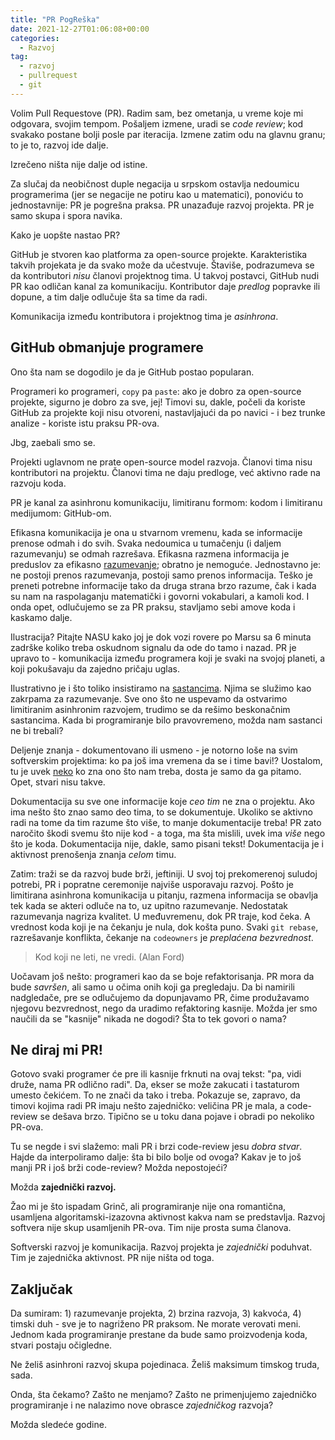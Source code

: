 ```yaml
---
title: "PR PogReška"
date: 2021-12-27T01:06:08+00:00
categories:
  - Razvoj
tag:
  - razvoj
  - pullrequest
  - git
---
```


Volim Pull Requestove (PR). Radim sam, bez ometanja, u vreme koje mi odgovara, svojim tempom. Pošaljem izmene, uradi se _code review_; kod svakako postane bolji posle par iteracija. Izmene zatim odu na glavnu granu; to je to, razvoj ide dalje.

Izrečeno ništa nije dalje od istine.

<!--more-->

Za slučaj da neobičnost duple negacija u srpskom ostavlja nedoumicu programerima (jer se negacije ne potiru kao u matematici), ponoviću to jednostavnije: PR je pogrešna praksa. PR unazađuje razvoj projekta. PR je samo skupa i spora navika.

Kako je uopšte nastao PR?

GitHub je stvoren kao platforma za open-source projekte. Karakteristika takvih projekata je da svako može da učestvuje. Štaviše, podrazumeva se da kontributori _nisu_ članovi projektnog tima. U takvoj postavci, GitHub nudi PR kao odličan kanal za komunikaciju. Kontributor daje _predlog_ popravke ili dopune, a tim dalje odlučuje šta sa time da radi.

Komunikacija između kontributora i projektnog tima je _asinhrona_.

## GitHub obmanjuje programere

Ono šta nam se dogodilo je da je GitHub postao popularan.

Programeri ko programeri, `copy` pa `paste`: ako je dobro za open-source projekte, sigurno je dobro za sve, jej! Timovi su, dakle, počeli da koriste GitHub za projekte koji nisu otvoreni, nastavljajući da po navici - i bez trunke analize - koriste istu praksu PR-ova.

Jbg, zaebali smo se.

Projekti uglavnom ne prate open-source model razvoja. Članovi tima nisu kontributori na projektu. Članovi tima ne daju predloge, već aktivno rade na razvoju koda.

PR je kanal za asinhronu komunikaciju, limitiranu formom: kodom i limitiranu medijumom: GitHub-om.

Efikasna komunikacija je ona u stvarnom vremenu, kada se informacije prenose odmah i do svih. Svaka nedoumica u tumačenju (i daljem razumevanju) se odmah razrešava. Efikasna razmena informacija je preduslov za efikasno [razumevanje](https://oblac.rs/it/); obratno je nemoguće. Jednostavno je: ne postoji prenos razumevanja, postoji samo prenos informacija. Teško je preneti potrebne informacije tako da druga strana brzo razume, čak i kada su nam na raspolaganju matematički i govorni vokabulari, a kamoli kod. I onda opet, odlučujemo se za PR praksu, stavljamo sebi amove koda i kaskamo dalje.

Ilustracija? Pitajte NASU kako joj je dok vozi rovere po Marsu sa 6 minuta zadrške koliko treba oskudnom signalu da ode do tamo i nazad. PR je upravo to - komunikacija između programera koji je svaki na svojoj planeti, a koji pokušavaju da zajedno pričaju uglas.

Ilustrativno je i što toliko insistiramo na [sastancima](https://oblac.rs/okvir-za-sastanke-oksa/). Njima se služimo kao zakrpama za razumevanje. Sve ono što ne uspevamo da ostvarimo limitiranim asinhronim razvojem, trudimo se da rešimo beskonačnim sastancima. Kada bi programiranje bilo pravovremeno, možda nam sastanci ne bi trebali?

Deljenje znanja - dokumentovano ili usmeno - je notorno loše na svim softverskim projektima: ko pa još ima vremena da se i time bavi!? Uostalom, tu je uvek [neko](https://oblac.rs/filip-visnjic-guslar-projekta/) ko zna ono što nam treba, dosta je samo da ga pitamo. Opet, stvari nisu takve.

Dokumentacija su sve one informacije koje _ceo tim_ ne zna o projektu. Ako ima nešto što znao samo deo tima, to se dokumentuje. Ukoliko se aktivno radi na tome da tim razume što više, to manje dokumentacije treba! PR zato naročito škodi svemu što nije kod - a toga, ma šta mislili, uvek ima _više_ nego što je koda. Dokumentacija nije, dakle, samo pisani tekst! Dokumentacija je i aktivnost prenošenja znanja _celom_ timu.

Zatim: traži se da razvoj bude brži, jeftiniji. U svoj toj prekomerenoj suludoj potrebi, PR i popratne ceremonije najviše usporavaju razvoj. Pošto je limitirana asinhrona komunikacija u pitanju, razmena informacija se obavlja tek kada se akteri odluče na to, uz upitno razumevanje.  Nedostatak razumevanja nagriza kvalitet. U međuvremenu, dok PR traje, kod čeka. A vrednost koda koji je na čekanju je nula, dok košta puno. Svaki `git rebase`, razrešavanje konflikta, čekanje na `codeowners` je _preplaćena bezvrednost_.

> Kod koji ne leti, ne vredi. (Alan Ford)

Uočavam još nešto: programeri kao da se boje refaktorisanja. PR mora da bude _savršen_, ali samo u očima onih koji ga pregledaju. Da bi namirili nadgledače, pre se odlučujemo da dopunjavamo PR, čime produžavamo njegovu bezvrednost, nego da uradimo refaktoring kasnije. Možda jer smo naučili da se "kasnije" nikada ne dogodi? Šta to tek govori o nama?

## Ne diraj mi PR!

Gotovo svaki programer će pre ili kasnije frknuti na ovaj tekst: "pa, vidi druže, nama PR odlično radi". Da, ekser se može zakucati i tastaturom umesto čekićem. To ne znači da tako i treba. Pokazuje se, zapravo, da timovi kojima radi PR imaju nešto zajedničko: veličina PR je mala, a code-review se dešava brzo. Tipično se u toku dana pojave i obradi po nekoliko PR-ova.

Tu se negde i svi slažemo: mali PR i brzi code-review jesu _dobra stvar_. Hajde da interpoliramo dalje: šta bi bilo bolje od ovoga? Kakav je to još manji PR i još brži code-review? Možda nepostojeći?

Možda **zajednički razvoj.**

Žao mi je što ispadam Grinč, ali programiranje nije ona romantična, usamljena algoritamski-izazovna aktivnost kakva nam se predstavlja. Razvoj softvera nije skup usamljenih PR-ova. Tim nije prosta suma članova.

Softverski razvoj je komunikacija. Razvoj projekta je _zajednički_ poduhvat. Tim je zajednička aktivnost.
PR nije ništa od toga.

## Zaključak

Da sumiram: 1) razumevanje projekta, 2) brzina razvoja, 3) kakvoća, 4) timski duh - sve je to nagriženo PR praksom. Ne morate verovati meni. Jednom kada programiranje prestane da bude samo proizvodenja koda, stvari postaju očigledne.

Ne želiš asinhroni razvoj skupa pojedinaca. Želiš maksimum timskog truda, sada.

Onda, šta čekamo? Zašto ne menjamo? Zašto ne primenjujemo zajedničko programiranje i ne nalazimo nove obrasce _zajedničkog_ razvoja?

Možda sledeće godine.
